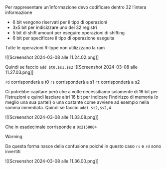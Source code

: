 Per rappresentare un’informazione devo codificare dentro 32 l’intera informazione
- 6 bit vengono riservati per il tipo di operazioni
- 3x5 bit per indicizzare uno dei 32 registri 
- 5 bit di shift amount per eseguire operazioni di shifting 
- 6 bit per specificare il tipo di operazione eseguita

Tutte le operazioni R-type non utilizzzano la ram

![[Screenshot 2024-03-08 alle 11.24.02.png]]

Quindi se faccio `add $t0,$s1,$s2`
![[Screenshot 2024-03-08 alle 11.27.03.png]]

`rd` corrisponderà a t0
`rs` corrisponderà a s1
`rt` corrisponderà a s2

Ci potrebbe capitare però che a volte necessitiamo solamente di 16 bit per l’istruzioni e quindi lasciare altri 16 bit per indicare l’indirizzo di memoria (o meglio una sua parte!) o una costante come avviene ad esempio nella somma immediata.
Quindi se faccio `addi $t2,$s2,4`

![[Screenshot 2024-03-08 alle 11.33.08.png]]

Che in esadecimale corrisponde a `0x2150004`

> [!warning]
> Da questa forma nasce della confusione poiché in questo caso `rs` e `rd` sono invertiti

![[Screenshot 2024-03-08 alle 11.36.00.png]]

